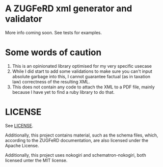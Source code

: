 # A ZUGFeRD xml generator and validator

More info coming soon. See tests for examples.

# Some words of caution

1. This is an opinionated library optimised for my very specific usecase
2. While I did start to add some validations to make sure you can't input absolute garbage into this, I cannot guarantee factual (as in taxation law) correctness of the resulting XML.
3. This does not contain any code to attach the XML to a PDF file, mainly because I have yet to find a ruby library to do that.

# LICENSE

See [LICENSE](LICENSE).

Additionally, this project contains material, such as the schema files, which,
according to the ZUGFeRD documentation, are also licensed under the Apache
License.

Additionally, this project uses nokogiri and schematron-nokogiri, both
licensed unter the MIT license.


